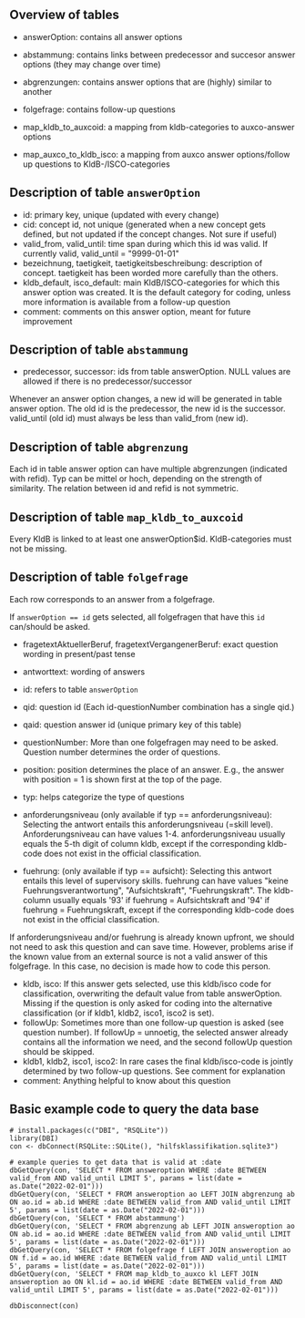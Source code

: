 ## Overview of tables

- answerOption: contains all answer options
- abstammung: contains links between predecessor and succesor answer options (they may change over time)
- abgrenzungen: contains answer options that are (highly) similar to another

- folgefrage: contains follow-up questions

- map_kldb_to_auxcoid: a mapping from kldb-categories to auxco-answer options
- map_auxco_to_kldb_isco: a mapping from auxco answer options/follow up questions to KldB-/ISCO-categories

## Description of table ``answerOption``

- id: primary key, unique (updated with every change)
- cid: concept id, not unique (generated when a new concept gets defined, but not updated if the concept changes. Not sure if useful)
- valid_from, valid_until: time span during which this id was valid. If currently valid, valid_until = "9999-01-01"
- bezeichnung, taetigkeit, taetigkeitsbeschreibung: description of concept. taetigkeit has been worded more carefully than the others.
- kldb_default, isco_default: main KldB/ISCO-categories for which this answer option was created. It is the default category for coding, unless more information is available from a follow-up question
- comment: comments on this answer option, meant for future improvement

## Description of table ``abstammung``

- predecessor, successor: ids from table answerOption. NULL values are allowed if there is no predecessor/successor

Whenever an answer option changes, a new id will be generated in table answer option. The old id is the predecessor, the new id is the successor. valid_until (old id) must always be less than valid_from (new id).

## Description of table ``abgrenzung``

Each id in table answer option can have multiple abgrenzungen (indicated with refid). Typ can be mittel or hoch, depending on the strength of similarity. The relation between id and refid is not symmetric.

## Description of table ``map_kldb_to_auxcoid``

Every KldB is linked to at least one answerOption$id. KldB-categories must not be missing.

## Description of table ``folgefrage``

Each row corresponds to an answer from a folgefrage.

If `answerOption == id` gets selected, all folgefragen that have this ``id`` can/should be asked.

- fragetextAktuellerBeruf, fragetextVergangenerBeruf: exact question wording in present/past tense
- antworttext: wording of answers

- id: refers to table ``answerOption``
- qid: question id (Each id-questionNumber combination has a single qid.)
- qaid: question answer id (unique primary key of this table)
- questionNumber: More than one folgefragen may need to be asked. Question number determines the order of questions.
- position: position determines the place of an answer. E.g., the answer with position = 1 is shown first at the top of the page.

- typ: helps categorize the type of questions
- anforderungsniveau (only available if typ == anforderungsniveau): Selecting the antwort entails this anforderungsniveau (=skill level). Anforderungsniveau can have values 1-4. anforderungsniveau usually equals the 5-th digit of column kldb, except if the corresponding kldb-code does not exist in the official classification.
- fuehrung: (only available if typ == aufsicht): Selecting this antwort entails this level of supervisory skills. fuehrung can have values "keine Fuehrungsverantwortung", "Aufsichtskraft", "Fuehrungskraft". The kldb-column usually equals '93' if fuehrung = Aufsichtskraft and '94' if fuehrung = Fuehrungskraft, except if the corresponding kldb-code does not exist in the official classification.

If anforderungsniveau and/or fuehrung is already known upfront, we should not need to ask this question and can save time. However, problems arise if the known value from an external source is not a valid answer of this folgefrage. In this case, no decision is made how to code this person.

- kldb, isco: If this answer gets selected, use this kldb/isco code for classification, overwriting the default value from table answerOption. Missing if the question is only asked for coding into the alternative classification (or if kldb1, kldb2, isco1, isco2 is set).
- followUp: Sometimes more than one follow-up question is asked (see question number). If followUp = unnoetig, the selected answer already contains all the information we need, and the second followUp question should be skipped.
- kldb1, kldb2, isco1, isco2: In rare cases the final kldb/isco-code is jointly determined by two follow-up questions. See comment for explanation
- comment: Anything helpful to know about this question


## Basic example code to query the data base
```
# install.packages(c("DBI", "RSQLite"))
library(DBI)
con <- dbConnect(RSQLite::SQLite(), "hilfsklassifikation.sqlite3")

# example queries to get data that is valid at :date
dbGetQuery(con, 'SELECT * FROM answeroption WHERE :date BETWEEN valid_from AND valid_until LIMIT 5', params = list(date = as.Date("2022-02-01")))
dbGetQuery(con, 'SELECT * FROM answeroption ao LEFT JOIN abgrenzung ab ON ao.id = ab.id WHERE :date BETWEEN valid_from AND valid_until LIMIT 5', params = list(date = as.Date("2022-02-01")))
dbGetQuery(con, 'SELECT * FROM abstammung')
dbGetQuery(con, 'SELECT * FROM abgrenzung ab LEFT JOIN answeroption ao ON ab.id = ao.id WHERE :date BETWEEN valid_from AND valid_until LIMIT 5', params = list(date = as.Date("2022-02-01")))
dbGetQuery(con, 'SELECT * FROM folgefrage f LEFT JOIN answeroption ao ON f.id = ao.id WHERE :date BETWEEN valid_from AND valid_until LIMIT 5', params = list(date = as.Date("2022-02-01")))
dbGetQuery(con, 'SELECT * FROM map_kldb_to_auxco kl LEFT JOIN answeroption ao ON kl.id = ao.id WHERE :date BETWEEN valid_from AND valid_until LIMIT 5', params = list(date = as.Date("2022-02-01")))

dbDisconnect(con)
```
